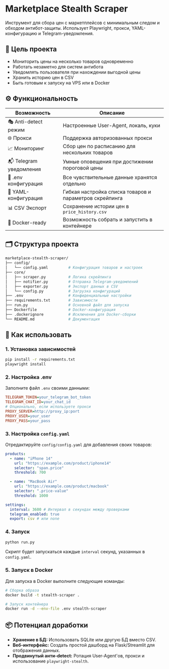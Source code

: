 # Marketplace Stealth Scraper

Инструмент для сбора цен с маркетплейсов с минимальным следом и обходом антибот-защиты. Использует Playwright, прокси, YAML-конфигурацию и Telegram-уведомления.

## 🎯 Цель проекта

- Мониторить цены на несколько товаров одновременно
- Работать незаметно для систем антибота
- Уведомлять пользователя при нахождении выгодной цены
- Хранить историю цен в CSV
- Быть готовым к запуску на VPS или в Docker

## ⚙️ Функциональность

| Возможность | Описание |
|---|---|
| 🎭 Anti-detect режим | Настроенные User-Agent, локаль, куки |
| 🌐 Прокси | Поддержка авторизованных прокси |
| 📈 Мониторинг | Сбор цен по расписанию для нескольких товаров |
| 📬 Telegram уведомления | Умные оповещения при достижении пороговой цены |
| 🔐 .env конфигурация | Все чувствительные данные хранятся отдельно |
| 📜 YAML-конфигурация | Гибкая настройка списка товаров и параметров скрейпинга |
| 📊 CSV Экспорт | Сохранение истории цен в `price_history.csv` |
| 🐳 Docker-ready | Возможность собрать и запустить в контейнере |

## 🗂 Структура проекта

```bash
marketplace-stealth-scraper/
├── config/
│   └── config.yaml         # Конфигурация товаров и настроек
├── core/
│   ├── scraper.py          # Логика скрейпинга
│   ├── notifier.py         # Отправка Telegram-уведомлений
│   ├── exporter.py         # Экспорт данных в CSV
│   └── config.py           # Загрузка конфигураций
├── .env                    # Конфиденциальные настройки
├── requirements.txt        # Зависимости
├── run.py                  # Основной файл для запуска
├── Dockerfile              # Docker-конфигурация
├── .dockerignore           # Исключения для Docker-сборки
└── README.md               # Документация
```

## 🔐 Как использовать

### 1. Установка зависимостей
```bash
pip install -r requirements.txt
playwright install
```

### 2. Настройка .env
Заполните файл `.env` своими данными:
```ini
TELEGRAM_TOKEN=your_telegram_bot_token
TELEGRAM_CHAT_ID=your_chat_id
# Опционально, если используете прокси
PROXY_SERVER=http://proxy_ip:port
PROXY_USER=your_user
PROXY_PASS=your_pass
```

### 3. Настройка `config.yaml`
Отредактируйте `config/config.yaml` для добавления своих товаров:
```yaml
products:
  - name: "iPhone 14"
    url: "https://example.com/product/iphone14"
    selector: "span.price"
    threshold: 700

  - name: "MacBook Air"
    url: "https://example.com/product/macbook"
    selector: ".price-value"
    threshold: 1000

settings:
  interval: 3600 # Интервал в секундах между проверками
  telegram_enabled: true
  export: csv # или none
```

### 4. Запуск
```bash
python run.py
```
Скрипт будет запускаться каждые `interval` секунд, указанных в `config.yaml`.

### 5. Запуск в Docker
Для запуска в Docker выполните следующие команды:
```bash
# Сборка образа
docker build -t stealth-scraper .

# Запуск контейнера
docker run -d --env-file .env stealth-scraper
```

## 📦 Потенциал доработки

- **Хранение в БД:** Использовать SQLite или другую БД вместо CSV.
- **Веб-интерфейс:** Создать простой дашборд на Flask/Streamlit для отображения данных.
- **Продвинутый анти-detect:** Ротация User-Agent'ов, прокси и использование `playwright-stealth`.
